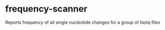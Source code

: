# frequency-scanner
Reports frequency of all single nucleotide changes for a group of fastq files 


